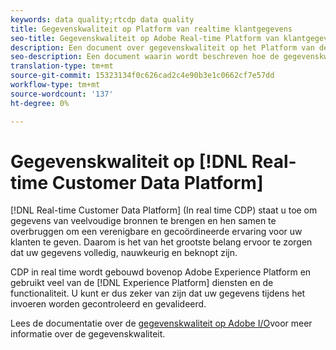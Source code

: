 ```yaml
---
keywords: data quality;rtcdp data quality
title: Gegevenskwaliteit op Platform van realtime klantgegevens
seo-title: Gegevenskwaliteit op Adobe Real-time Platform van klantgegevens
description: Een document over gegevenskwaliteit op het Platform van de Gegevens van de Klant in real time
seo-description: Een document waarin wordt beschreven hoe de gegevenskwaliteit werkt door batch- en gegevensinvoer op het Adobe Real-time Platform van klantgegevens
translation-type: tm+mt
source-git-commit: 15323134f0c626cad2c4e90b3e1c0662cf7e57dd
workflow-type: tm+mt
source-wordcount: '137'
ht-degree: 0%

---
```



# Gegevenskwaliteit op [!DNL Real-time Customer Data Platform]

[!DNL Real-time Customer Data Platform] (In real time CDP) staat u toe om gegevens van veelvoudige bronnen te brengen en hen samen te overbruggen om een verenigbare en gecoördineerde ervaring voor uw klanten te geven. Daarom is het van het grootste belang ervoor te zorgen dat uw gegevens volledig, nauwkeurig en beknopt zijn.

CDP in real time wordt gebouwd bovenop Adobe Experience Platform en gebruikt veel van de [!DNL Experience Platform] diensten en de functionaliteit. U kunt er dus zeker van zijn dat uw gegevens tijdens het invoeren worden gecontroleerd en gevalideerd.

Lees de documentatie over de [gegevenskwaliteit op Adobe I/O](../../ingestion/quality/overview.md)voor meer informatie over de gegevenskwaliteit.
